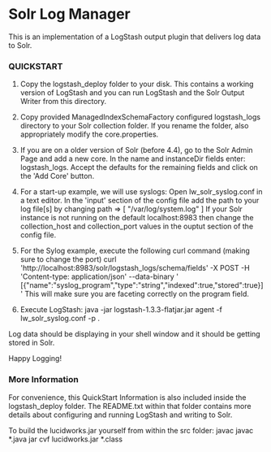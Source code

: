 Solr Log Manager
============

This is an implementation of a LogStash output plugin that delivers log data to Solr.  


### QUICKSTART


1. Copy the logstash_deploy folder to your disk. This contains a working version of LogStash and you can run LogStash and the Solr Output Writer from this directory.

2. Copy provided ManagedIndexSchemaFactory configured logstash_logs directory to your Solr collection folder.  If you rename the folder, also appropriately modify the core.properties.

3. If you are on a older version of Solr (before 4.4), go to the Solr Admin Page and add a new core.  In the name and instanceDir fields enter: logstash_logs. Accept the defaults for the remaining fields and click on the 'Add Core' button.

4. For a start-up example, we will use syslogs:
   Open lw_solr_syslog.conf in a text editor.  In the 'input' section of the config file add the path to your log file[s] by changing path => [ "/var/log/system.log" ]
If your Solr instance is not running on the default localhost:8983 then change the collection_host and collection_port values in the 
   ouptut section of the config file.

5. For the Sylog example, execute the following curl command (making sure to change the port)
curl 'http://localhost:8983/solr/logstash_logs/schema/fields' -X POST -H 'Content-type: application/json' --data-binary '
[{"name":"syslog_program","type":"string","indexed":true,"stored":true}]'
This will make sure you are faceting correctly on the program field.
 
6. Execute LogStash: java -jar logstash-1.3.3-flatjar.jar agent -f lw_solr_syslog.conf -p .

Log data should be displaying in your shell window and it should be getting stored in Solr.

Happy Logging!


### More Information

For convenience, this QuickStart Information is also included inside the logstash_deploy folder. The README.txt within that folder contains more details about configuring and running LogStash and writing to Solr.   

To build the lucidworks.jar yourself from within the src folder: 
	javac javac *.java
	jar cvf lucidworks.jar *.class
	